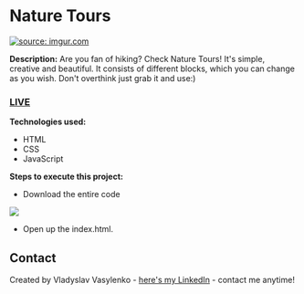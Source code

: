 # Nature Tours
<a href="https://imgur.com/bkBoXGU"><img src="https://i.imgur.com/bkBoXGU.gif" title="source: imgur.com" /></a>

**Description:**
Are you fan of hiking? Check Nature Tours! It's simple, creative and beautiful. It consists of different blocks, which you can change as you wish. Don't overthink just grab it and use:)
### [LIVE](https://richboyscrytoo.github.io/Nature_Tours/)
**Technologies used:**
 - HTML
 - CSS
 - JavaScript
 
 **Steps to execute this project:**
 - Download the entire code
 
![](https://i.imgur.com/mzqjgS4.png)
 - Open up the index.html.
 
## Contact
Created by Vladyslav Vasylenko - [here's my LinkedIn](https://www.linkedin.com/in/vladvasylenko/) - contact me anytime!

